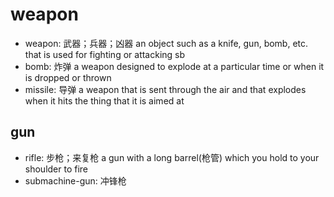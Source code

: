 # weapon

- weapon: 武器；兵器；凶器 an object such as a knife, gun, bomb, etc. that is used for fighting or attacking sb
- bomb: 炸弹 a weapon designed to explode at a particular time or when it is dropped or thrown
- missile: 导弹 a weapon that is sent through the air and that explodes when it hits the thing that it is aimed at

## gun

- rifle: 步枪；来复枪 a gun with a long barrel(枪管) which you hold to your shoulder to fire
- submachine-gun: 冲锋枪
